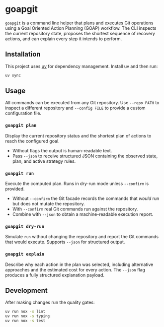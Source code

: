 # goapgit

`goapgit` is a command line helper that plans and executes Git operations using a
Goal Oriented Action Planning (GOAP) workflow. The CLI inspects the current
repository state, proposes the shortest sequence of recovery actions, and can
explain every step it intends to perform.

## Installation

This project uses [uv](https://github.com/astral-sh/uv) for dependency
management. Install uv and then run:

```bash
uv sync
```

## Usage

All commands can be executed from any Git repository. Use `--repo PATH` to
inspect a different repository and `--config FILE` to provide a custom
configuration file.

### `goapgit plan`

Display the current repository status and the shortest plan of actions to reach
the configured goal.

- Without flags the output is human-readable text.
- Pass `--json` to receive structured JSON containing the observed state, plan,
  and active strategy rules.

### `goapgit run`

Execute the computed plan. Runs in dry-run mode unless `--confirm` is provided.

- Without `--confirm` the Git facade records the commands that *would* run but
  does not mutate the repository.
- With `--confirm` real Git commands run against the repository.
- Combine with `--json` to obtain a machine-readable execution report.

### `goapgit dry-run`

Simulate `run` without changing the repository and report the Git commands that
would execute. Supports `--json` for structured output.

### `goapgit explain`

Describe why each action in the plan was selected, including alternative
approaches and the estimated cost for every action. The `--json` flag produces a
fully structured explanation payload.

## Development

After making changes run the quality gates:

```bash
uv run nox -s lint
uv run nox -s typing
uv run nox -s test
```

